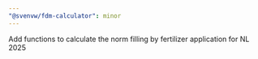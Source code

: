 ```yaml
---
"@svenvw/fdm-calculator": minor
---
```


Add functions to calculate the norm filling by fertilizer application for NL 2025
